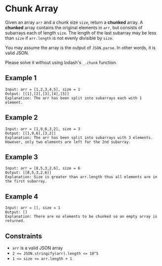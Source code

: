 # Chunk Array

Given an array `arr` and a chunk size `size`, return a **chunked** array. A **chunked** array contains the original elements in `arr`, but consists of subarrays each of length `size`. The length of the last subarray may be less than `size` if `arr.length` is not evenly divisible by `size`.

You may assume the array is the output of `JSON.parse`. In other words, it is valid JSON.

Please solve it without using lodash's `_.chunk` function.

## Example 1

```text
Input: arr = [1,2,3,4,5], size = 1
Output: [[1],[2],[3],[4],[5]]
Explanation: The arr has been split into subarrays each with 1 element.
```

## Example 2

```text
Input: arr = [1,9,6,3,2], size = 3
Output: [[1,9,6],[3,2]]
Explanation: The arr has been split into subarrays with 3 elements. However, only two elements are left for the 2nd subarray.
```

## Example 3

```text
Input: arr = [8,5,3,2,6], size = 6
Output: [[8,5,3,2,6]]
Explanation: Size is greater than arr.length thus all elements are in the first subarray.
```

## Example 4

```text
Input: arr = [], size = 1
Output: []
Explanation: There are no elements to be chunked so an empty array is returned.
```

## Constraints

- `arr` is a valid JSON array
- `2 <= JSON.stringify(arr).length <= 10^5`
- `1 <= size <= arr.length + 1`
